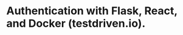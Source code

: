 # Authentication with Flask, React, and Docker (testdriven.io).

<!-- [![pipeline status](https://gitlab.com/henchaves/flask-tdd-docker/badges/main/pipeline.svg)](https://gitlab.com/henchaves/flask-tdd-docker/commits/main) -->